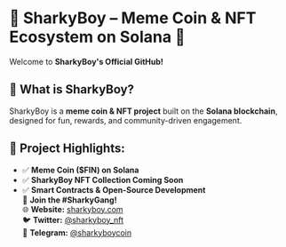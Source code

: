 # 🦈 SharkyBoy – Meme Coin & NFT Ecosystem on Solana 🚀  
Welcome to **SharkyBoy's Official GitHub!**  
## 🌊 What is SharkyBoy?  
SharkyBoy is a **meme coin & NFT project** built on the **Solana blockchain**, designed for fun, rewards, and community-driven engagement.  
## 🔹 Project Highlights:  
- ✅ **Meme Coin ($FIN) on Solana**  
- ✅ **SharkyBoy NFT Collection Coming Soon**  
- ✅ **Smart Contracts & Open-Source Development**  
📢 **Join the #SharkyGang!**  
🌐 **Website:** [sharkyboy.com](https://sharkyboy.com)  
🐦 **Twitter:** [@sharkyboy_nft](https://twitter.com/sharkyboy_nft)  
💬 **Telegram:** [@sharkyboycoin](https://t.me/sharkyboycoin)
